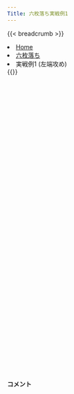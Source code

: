 ```yaml
---
Title: 六枚落ち実戦例1
---
```

{{< breadcrumb >}}
  <li class="breadcrumb-item"><a href="/shogi-beginners/">Home</a></li>
  <li class="breadcrumb-item"><a href="/shogi-beginners/6mai/">六枚落ち</a></li>
  <li class="breadcrumb-item active" aria-current="page">実戦例1 (左端攻め)</li>
{{</ breadcrumb >}}
<div class="row pt-3">
  <div class="col-lg-1"></div>
  <div class="col-sm" tabindex="-1">
    <script id="example-kif" type="text/plain">
手合割：六枚落ち
下手：下手
上手：上手
手数----指手---------消費時間--
*<ruby>左端<rt>ひだり端</rt></ruby><ruby>攻<rt>せ</rt></ruby>めの<ruby>勝<rt>か</rt></ruby>ち<ruby>方<rt>かた</rt></ruby>をおぼえましょう。
*<div class="text-center"><img class="img-fluid pt-3 w-50" src="/shogi-beginners/img/cat14.webp"></div>
   1 ３二金(41)
   2 ７六歩(77)
   3 ７二金(61)
   4 ６六角(88)
   5 ８二銀(71)
   6 ９六歩(97)
   7 ７四歩(73)
   8 ９五歩(96)
*<ruby>八枚<rt>はちまい</rt></ruby><ruby>落<rt>お</rt></ruby>ちと<ruby>同<rt>おな</rt></ruby>じ<ruby>形<rt>かたち</rt></ruby>の<ruby>攻<rt>せ</rt></ruby>めが<ruby>使<rt>つか</rt></ruby>えます。
   9 ６四歩(63)
  10 ５六歩(57)
*<ruby>角<rt>かく</rt></ruby>の<ruby>利<rt>き</rt></ruby>きを９<ruby>筋<rt>すじ</rt></ruby>に<ruby>残<rt>のこ</rt></ruby>す<ruby>大事<rt>だいじ</rt></ruby>な<ruby>一手<rt>いって</rt></ruby>です。
  11 ５二玉(51)
  12 ９四歩(95)
*この<ruby>形<rt>かたち</rt></ruby>ができれば<ruby>端<rt>はし</rt></ruby><ruby>攻<rt>せ</rt></ruby>めは<ruby>成功<rt>せいこう</rt></ruby>します。
  13 同　歩(93)
  14 同　香(99)
  15 ８四歩(83)
  16 ９二香成(94)
  17 ７三銀(82)
  18 ９八飛(28)
*<ruby>飛車<rt>ひしゃ</rt></ruby>の<ruby>活用<rt>かつよう</rt></ruby>を<ruby>目指<rt>めざ</rt></ruby>します。
  19 ４二銀(31)
*<ruby>問題<rt>もんだい</rt></ruby>: <ruby>次<rt>つぎ</rt></ruby>の<ruby>手<rt>て</rt></ruby>を<ruby>考<rt>かんが</rt></ruby>えてみましょう。
*<div><img class="img-fluid" src="/shogi-beginners/img/cat2.webp"></div>
  20 ８一成香(92)
*☗<ruby>９三<rt>きゅうさん</rt></ruby><ruby>飛成<rt>ひなり</rt></ruby>では<ruby>次<rt>つぎ</rt></ruby>の<ruby>攻<rt>せ</rt></ruby>めがありません。<ruby>飛車<rt>ひしゃ</rt></ruby>の<ruby>成<rt>な</rt></ruby>り<ruby>場所<rt>ばしょ</rt></ruby>を変える☗<ruby>８一<rt>はちいち</rt></ruby><ruby>成香<rt>なりきょう</rt></ruby>が<ruby>正解<rt>せいかい</rt></ruby>です。
  21 ５四歩(53)
  22 ９二飛成(98)
  23 ６三玉(52)
*<ruby>問題<rt>もんだい</rt></ruby>: <ruby>次<rt>つぎ</rt></ruby>の<ruby>手<rt>て</rt></ruby>を<ruby>考<rt>かんが</rt></ruby>えてみましょう。
*<div><img class="img-fluid" src="/shogi-beginners/img/cat2.webp"></div>
  24 ９四歩打
*と<ruby>金<rt>きん</rt></ruby><ruby>攻<rt>せ</rt></ruby>めを<ruby>目指<rt>めざ</rt></ruby>す☗<ruby>９四<rt>きゅうよん</rt></ruby><ruby>歩<rt>ふ</rt></ruby>が<ruby>正解<rt>せいかい</rt></ruby>です。
  25 ５三銀(42)
  26 ９三歩成(94)
  27 ６五歩(64)
  28 ５七角(66)
  29 ６二金(72)
  30 ８三と(93)
  31 ６四銀(73)
  32 ７一成香(81)
  33 ４二金(32)
  34 ７二成香(71)
  35 ５五歩(54)
  36 同　歩(56)
  37 同　銀(64)
  38 ６二成香(72)
  39 同　銀(53)
  40 ８四角(57)
  41 ５三銀(62)
  42 ７三角成(84)
  43 ５四玉(63)
*<ruby>問題<rt>もんだい</rt></ruby>: <ruby>次<rt>つぎ</rt></ruby>の<ruby>手<rt>て</rt></ruby>を<ruby>考<rt>かんが</rt></ruby>えてみましょう。
*<div><img class="img-fluid" src="/shogi-beginners/img/cat2.webp"></div>
  44 ５五馬(73)
*<ruby>時<rt>とき</rt></ruby>には<ruby>馬<rt>うま</rt></ruby>を<ruby>捨<rt>す</rt></ruby>てて<ruby>攻<rt>せ</rt></ruby>めることも<ruby>大切<rt>たいせつ</rt></ruby>です。<ruby>以下<rt>いか</rt></ruby>、7<ruby>手詰<rt>てづめ</rt></ruby>です。
  45 同　玉(54)
  46 ４六銀打
  47 ６四玉(55)
  48 ５五金打
  49 ６三玉(64)
  50 ７二龍(92)
  51 投了
*<a href="/shogi-beginners/6mai/example2/">
*<ruby>次<rt>つぎ</rt></ruby>の<ruby>棋譜<rt>きふ</rt></ruby>を<ruby>見<rt>み</rt></ruby>よう！
*<div class="text-center"><img class="img-fluid pt-3 w-50" src="/shogi-beginners/img/cat1.webp"></div></a>
まで50手で下手の勝ち
    </script>
    <svg id="example" class="board" xmlns="http://www.w3.org/2000/svg" viewBox="0,0,400,540"></svg>
  </div>
  <div class="col-sm">
    <h4 class="pt-3">コメント</h4>
    <div id="comment"></div>
  </div>
  <div class="col-lg-1"></div>
</div>
